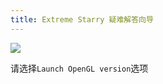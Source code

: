 ```yaml
---
title: Extreme Starry 疑难解答向导
---
```


![](image/DX/1701919616451.webp)

请选择`Launch OpenGL version`选项

